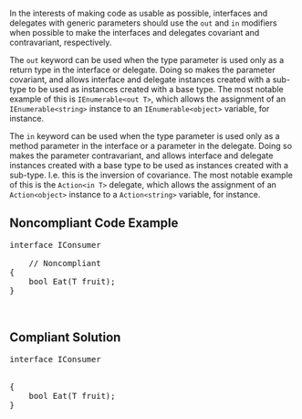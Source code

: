 In the interests of making code as usable as possible, interfaces and delegates with generic parameters should use the `out` and
`in` modifiers when possible to make the interfaces and delegates covariant and contravariant, respectively.

The `out` keyword can be used when the type parameter is used only as a return type in the interface or delegate. Doing so makes the
parameter covariant, and allows interface and delegate instances created with a sub-type to be used as instances created with a base type. The most
notable example of this is `IEnumerable<out T>`, which allows the assignment of an `IEnumerable<string>` instance to
an `IEnumerable<object>` variable, for instance.

The `in` keyword can be used when the type parameter is used only as a method parameter in the interface or a parameter in the delegate.
Doing so makes the parameter contravariant, and allows interface and delegate instances created with a base type to be used as instances created with
a sub-type. I.e. this is the inversion of covariance. The most notable example of this is the `Action<in T>` delegate, which allows
the assignment of an `Action<object>` instance to a `Action<string>` variable, for instance.

## Noncompliant Code Example

<pre>
interface IConsumer
 <t>
    // Noncompliant
{
    bool Eat(T fruit);
}

 </t></pre>

## Compliant Solution

<pre>
interface IConsumer
 <in t>

{
    bool Eat(T fruit);
}

 </in></pre>